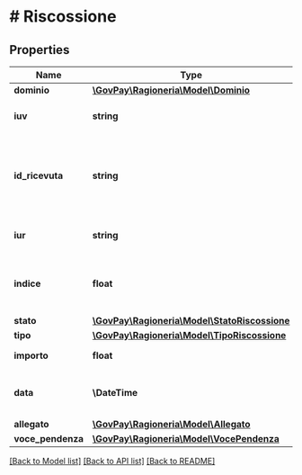# # Riscossione

## Properties

Name | Type | Description | Notes
------------ | ------------- | ------------- | -------------
**dominio** | [**\GovPay\Ragioneria\Model\Dominio**](Dominio.md) |  | [optional]
**iuv** | **string** | Identificativo univoco di versamento | [optional]
**id_ricevuta** | **string** | Corrisponde al &#x60;receiptId&#x60; oppure al &#x60;ccp&#x60; a seconda del modello di pagamento | [optional]
**iur** | **string** | Identificativo univoco di riscossione. | [optional]
**indice** | **float** | indice posizionale della voce pendenza riscossa | [optional]
**stato** | [**\GovPay\Ragioneria\Model\StatoRiscossione**](StatoRiscossione.md) |  | [optional]
**tipo** | [**\GovPay\Ragioneria\Model\TipoRiscossione**](TipoRiscossione.md) |  | [optional]
**importo** | **float** | Importo riscosso. | [optional]
**data** | **\DateTime** | Data di esecuzione della riscossione | [optional]
**allegato** | [**\GovPay\Ragioneria\Model\Allegato**](Allegato.md) |  | [optional]
**voce_pendenza** | [**\GovPay\Ragioneria\Model\VocePendenza**](VocePendenza.md) |  | [optional]

[[Back to Model list]](../../README.md#models) [[Back to API list]](../../README.md#endpoints) [[Back to README]](../../README.md)
